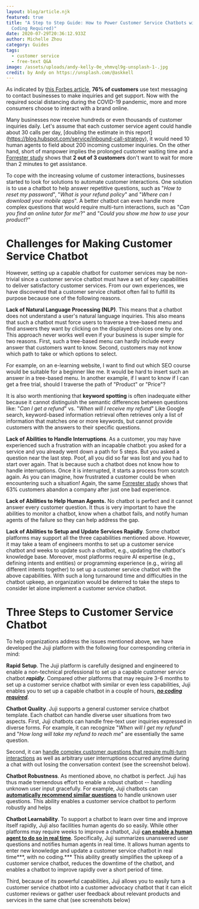 ```yaml
---
layout: blog/article.njk
featured: true
title: "A Step to Step Guide: How to Power Customer Service Chatbots with AI (No
  Coding Required)"
date: 2020-07-29T20:36:12.933Z
author: Michelle Zhou
category: Guides
tags:
  - customer service
  - free-text Q&A
image: /assets/uploads/andy-kelly-0e_vhmvql9g-unsplash-1-.jpg
credit: by Andy on https://unsplash.com/@askkell
---
```

As indicated by [this Forbes article](https://www.forbes.com/sites/forbestechcouncil/2019/05/07/will-2019-be-the-breakout-year-for-conversational-commerce-in-the-u-s/#158b88e24ac9), **76% of customers** use text messaging to contact businesses to make inquiries and get support. Now with the required social distancing during the COVID-19 pandemic, more and more consumers choose to interact with a brand online.

Many businesses now receive hundreds or even thousands of customer inquiries daily. Let's assume that each customer service agent could handle about 30 calls per day, [doubling the estimate in this report] (https://blog.hubspot.com/service/inbound-call-strategy), it would need 10 human agents to field about 200 incoming customer inquiries. On the other hand, short of manpower implies the prolonged customer waiting time and a [Forrester study](https://www.ada.support/learning-centre/analyst-report/forrester-personalization-conversational-chatbot) shows that **2 out of 3 customers** don't want to wait for more than 2 minutes to get assistance.

To cope with the increasing volume of customer interactions, businesses started to look for solutions to automate customer interactions. One solution is to use a chatbot to help answer repetitive questions, such as "*How to reset my password*", "*What is your refund policy*" and "*Where can I download your mobile apps*". A better chatbot can even handle more complex questions that would require multi-turn interactions, such as "*Can you find an online tutor for me*?" and "*Could you show me how to use your product*?"

# Challenges for Making Customer Service Chatbot

However, setting up a capable chatbot for customer services may be non-trivial since a customer service chatbot must have a set of key capabilities to deliver satisfactory customer services. From our own experiences, we have discovered that a customer service chatbot often fail to fulfill its purpose because one of the following reasons.

**Lack of Natural Language Processing (NLP)**. This means that a chatbot does not understand a user's natural language inquiries. This also means that such a chatbot must force users to traverse a tree-based menu and find answers they want by clicking on the displayed choices one by one. This approach never works well even if your business is super simple for two reasons. First, such a tree-based menu can hardly include every answer that customers want to know. Second, customers may not know which path to take or which options to select. 

For example, on an e-learning website, I want to find out which SEO course would be suitable for a beginner like me. It would be hard to insert such an answer in a tree-based menu.  In another example, if I want to know if I can get a free trial, should I traverse the path of "Product" or "Price"? 

It is also worth mentioning that **keyword spotting** is often inadequate either because it cannot distinguish the semantic differences between questions like: "*Can I get a refund*" vs. "*When will I receive my refund*" Like Google search, keyword-based information retrieval often retrieves only a list of information that matches one or more keywords, but cannot provide customers with the answers to their specific questions.  

**Lack of Abilities to Handle Interruptions**. As a customer, you may have experienced such a frustration with an incapable chatbot: you asked for a service and you already went down a path for 5 steps. But you asked a question near the last step. Poof, all you did so far was lost and you had to start over again. That is because such a chatbot does not know how to handle interruptions. Once it is interrupted, it starts a process from scratch again. As you can imagine, how frustrated a customer could be when encountering such a situation! Again,  the same [Forrester study](https://www.ada.support/learning-centre/analyst-report/forrester-personalization-conversational-chatbot) shows that 63% customers abandon a company after just one bad experience. 

**Lack of Abilities to Help Human Agents.** No chatbot is perfect and it cannot answer every customer question. It thus is very important to have the abilities to monitor a chatbot,  know when a chatbot fails, and notify human agents of the failure so they can help address the gap. 

**Lack of Abilities to Setup and Update Services Rapidly**. Some chatbot platforms may support all the three capabilities mentioned above. However, it may take a team of engineers months to set up a customer service chatbot and weeks to update such a chatbot, e.g., updating the chatbot's knowledge base. Moreover, most platforms require AI expertise (e.g., defining intents and entities) or programming experience (e.g., wiring all different intents together) to set up a customer service chatbot with the above capabilities.  With such a long turnaround time and difficulties in the chatbot upkeep, an organization would be deterred to take the steps to consider let alone implement a customer service chatbot. 

# Three Steps to Customer Service Chatbot

To help organizations address the issues mentioned above, we have developed the Juji platform with the following four corresponding criteria in mind:

**Rapid Setup**. The Juji platform is carefully designed and engineered to enable a non-technical professional to set up  a capable customer service chatbot ***rapidly***.  Compared other platforms that may require 3-6 months to set up a customer service chatbot with similar or even less capabilities, Juji enables you to set up a capable chatbot in a couple of hours, ***[no coding required](https://juji.io/blog/building-a-smart-chatbot-in-a-few-minutes-to-answer-free-text-questions/)***.

**Chatbot Quality**. Juji supports a general customer service chatbot template. Each chatbot can handle diverse user situations from two aspects. First, Juji chatbots can handle free-text user inquiries expressed in diverse forms. For example, it can recognize "*When will I get my refund*" and "*How long will take my refund to reach me*" are essentially the same question. 

Second, it can [handle complex customer questions that require multi-turn interactions](https://juji.io/blog/how-to-make-your-chatbot-to-answer-non-trivial-questions/) as well as arbitrary user interruptions occurred anytime during a chat with out losing the conversation context (see the screenshot below).

**Chatbot Robustness**. As mentioned above, no chatbot is perfect. Juji has thus made tremendous effort to enable a robust chatbot -- handling unknown user input gracefully. For example, Juji chatbots can **[automatically recommend similar questions](https://juji.io/blog/how-to-make-your-chatbot-to-answer-non-trivial-questions/)** to handle unknown user questions.  This ability enables a customer service chatbot to perform robustly and helps 

**Chatbot Learnability**. To support a chatbot to learn over time and improve itself rapidly, Juji also facilities human agents do so easily. While other platforms may require weeks to improve a chatbot, Juji **[can enable a human agent to do so in real time](https://juji.io/blog/q-a-dashboard/)**. Specifically, Juji summarizes unanswered user questions and notifies human agents in real time. It allows human agents to enter new knowledge and update a customer service chatbot in real time***, with no coding.*** This ability greatly simplifies the upkeep of a customer service chatbot, reduces the downtime of the chatbot, and enables a chatbot to improve rapidly over a short period of time. 

Third, because of its powerful capabilities, Juji allows you to easily turn a customer service chatbot into a customer advocacy chatbot that it can elicit customer reviews or gather user feedback about relevant products and services in the same chat (see screenshots below)
